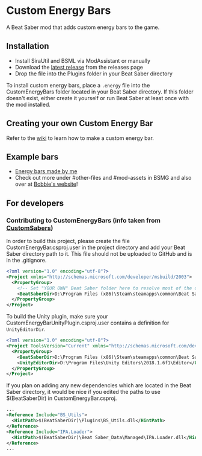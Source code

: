 # Custom Energy Bars
A Beat Saber mod that adds custom energy bars to the game.

## Installation
* Install SiraUtil and BSML via ModAssistant or manually
* Download the [latest release](https://github.com/ckosmic/CustomEnergyBars/releases/latest) from the releases page
* Drop the file into the Plugins folder in your Beat Saber directory

To install custom energy bars, place a `.energy` file into the CustomEnergyBars folder located in your Beat Saber directory.  If this folder doesn't exist, either create it yourself or run Beat Saber at least once with the mod installed.

## Creating your own Custom Energy Bar
Refer to the [wiki](https://github.com/ckosmic/CustomEnergyBars/wiki) to learn how to make a custom energy bar.

## Example bars
* [Energy bars made by me](https://github.com/ckosmic/CustomEnergyBars/tree/master/Resources/ExampleBars)
* Check out more under #other-files and #mod-assets in BSMG and also over at [Bobbie's website](https://bobbie.dev/misc)!

## For developers
### Contributing to CustomEnergyBars (info taken from [CustomSabers](https://github.com/nalulululuna/CustomSaberPlugin))
In order to build this project, please create the file CustomEnergyBar.csproj.user in the project directory and add your Beat Saber directory path to it. This file should not be uploaded to GitHub and is in the .gitignore.

```xml 
<?xml version="1.0" encoding="utf-8"?>
<Project xmlns="http://schemas.microsoft.com/developer/msbuild/2003">
  <PropertyGroup>
    <!-- Set "YOUR OWN" Beat Saber folder here to resolve most of the dependency paths! -->
    <BeatSaberDir>D:\Program Files (x86)\Steam\steamapps\common\Beat Saber</BeatSaberDir>
  </PropertyGroup>
</Project>
```

To build the Unity plugin, make sure your CustomEnergyBarUnityPlugin.csproj.user contains a definition for `UnityEditorDir`.

```xml
<?xml version="1.0" encoding="utf-8"?>
<Project ToolsVersion="Current" xmlns="http://schemas.microsoft.com/developer/msbuild/2003">
  <PropertyGroup>
    <BeatSaberDir>D:\Program Files (x86)\Steam\steamapps\common\Beat Saber</BeatSaberDir>
	<UnityEditorDir>D:\Program Files\Unity Editors\2018.1.6f1\Editor</UnityEditorDir>
  </PropertyGroup>
</Project>
```

If you plan on adding any new dependencies which are located in the Beat Saber directory, it would be nice if you edited the paths to use $(BeatSaberDir) in CustomEnergyBar.csproj.

```xml 
...
<Reference Include="BS_Utils">
  <HintPath>$(BeatSaberDir)\Plugins\BS_Utils.dll</HintPath>
</Reference>
<Reference Include="IPA.Loader">
  <HintPath>$(BeatSaberDir)\Beat Saber_Data\Managed\IPA.Loader.dll</HintPath>
</Reference>
...
```

